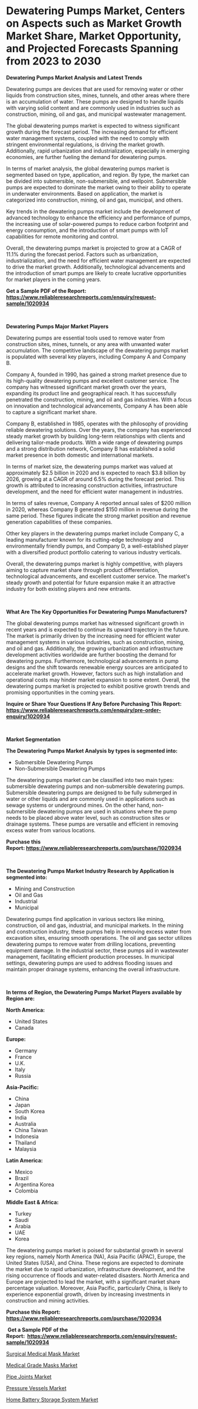 <p><h1>Dewatering Pumps Market, Centers on Aspects such as Market Growth Market Share, Market Opportunity, and Projected Forecasts Spanning from 2023 to 2030</h1></p><p><strong>Dewatering Pumps Market Analysis and Latest Trends</strong></p>
<p><p>Dewatering pumps are devices that are used for removing water or other liquids from construction sites, mines, tunnels, and other areas where there is an accumulation of water. These pumps are designed to handle liquids with varying solid content and are commonly used in industries such as construction, mining, oil and gas, and municipal wastewater management.</p><p>The global dewatering pumps market is expected to witness significant growth during the forecast period. The increasing demand for efficient water management systems, coupled with the need to comply with stringent environmental regulations, is driving the market growth. Additionally, rapid urbanization and industrialization, especially in emerging economies, are further fueling the demand for dewatering pumps.</p><p>In terms of market analysis, the global dewatering pumps market is segmented based on type, application, and region. By type, the market can be divided into submersible, non-submersible, and wellpoint. Submersible pumps are expected to dominate the market owing to their ability to operate in underwater environments. Based on application, the market is categorized into construction, mining, oil and gas, municipal, and others.</p><p>Key trends in the dewatering pumps market include the development of advanced technology to enhance the efficiency and performance of pumps, the increasing use of solar-powered pumps to reduce carbon footprint and energy consumption, and the introduction of smart pumps with IoT capabilities for remote monitoring and control.</p><p>Overall, the dewatering pumps market is projected to grow at a CAGR of 11.1% during the forecast period. Factors such as urbanization, industrialization, and the need for efficient water management are expected to drive the market growth. Additionally, technological advancements and the introduction of smart pumps are likely to create lucrative opportunities for market players in the coming years.</p></p>
<p><strong>Get a Sample PDF of the Report:&nbsp; <a href="https://www.reliableresearchreports.com/enquiry/request-sample/1020934">https://www.reliableresearchreports.com/enquiry/request-sample/1020934</a></strong></p>
<p>&nbsp;</p>
<p><strong>Dewatering Pumps Major Market Players</strong></p>
<p><p>Dewatering pumps are essential tools used to remove water from construction sites, mines, tunnels, or any area with unwanted water accumulation. The competitive landscape of the dewatering pumps market is populated with several key players, including Company A and Company B.</p><p>Company A, founded in 1990, has gained a strong market presence due to its high-quality dewatering pumps and excellent customer service. The company has witnessed significant market growth over the years, expanding its product line and geographical reach. It has successfully penetrated the construction, mining, and oil and gas industries. With a focus on innovation and technological advancements, Company A has been able to capture a significant market share.</p><p>Company B, established in 1985, operates with the philosophy of providing reliable dewatering solutions. Over the years, the company has experienced steady market growth by building long-term relationships with clients and delivering tailor-made products. With a wide range of dewatering pumps and a strong distribution network, Company B has established a solid market presence in both domestic and international markets.</p><p>In terms of market size, the dewatering pumps market was valued at approximately $2.5 billion in 2020 and is expected to reach $3.8 billion by 2026, growing at a CAGR of around 6.5% during the forecast period. This growth is attributed to increasing construction activities, infrastructure development, and the need for efficient water management in industries.</p><p>In terms of sales revenue, Company A reported annual sales of $200 million in 2020, whereas Company B generated $150 million in revenue during the same period. These figures indicate the strong market position and revenue generation capabilities of these companies.</p><p>Other key players in the dewatering pumps market include Company C, a leading manufacturer known for its cutting-edge technology and environmentally friendly pumps, and Company D, a well-established player with a diversified product portfolio catering to various industry verticals.</p><p>Overall, the dewatering pumps market is highly competitive, with players aiming to capture market share through product differentiation, technological advancements, and excellent customer service. The market's steady growth and potential for future expansion make it an attractive industry for both existing players and new entrants.</p></p>
<p>&nbsp;</p>
<p><strong>What Are The Key Opportunities For Dewatering Pumps Manufacturers?</strong></p>
<p><p>The global dewatering pumps market has witnessed significant growth in recent years and is expected to continue its upward trajectory in the future. The market is primarily driven by the increasing need for efficient water management systems in various industries, such as construction, mining, and oil and gas. Additionally, the growing urbanization and infrastructure development activities worldwide are further boosting the demand for dewatering pumps. Furthermore, technological advancements in pump designs and the shift towards renewable energy sources are anticipated to accelerate market growth. However, factors such as high installation and operational costs may hinder market expansion to some extent. Overall, the dewatering pumps market is projected to exhibit positive growth trends and promising opportunities in the coming years.</p></p>
<p><strong>Inquire or Share Your Questions If Any Before Purchasing This Report: <a href="https://www.reliableresearchreports.com/enquiry/pre-order-enquiry/1020934">https://www.reliableresearchreports.com/enquiry/pre-order-enquiry/1020934</a></strong></p>
<p>&nbsp;</p>
<p><strong>Market Segmentation</strong></p>
<p><strong>The Dewatering Pumps Market Analysis by types is segmented into:</strong></p>
<p><ul><li>Submersible Dewatering Pumps</li><li>Non-Submersible Dewatering Pumps</li></ul></p>
<p><p>The dewatering pumps market can be classified into two main types: submersible dewatering pumps and non-submersible dewatering pumps. Submersible dewatering pumps are designed to be fully submerged in water or other liquids and are commonly used in applications such as sewage systems or underground mines. On the other hand, non-submersible dewatering pumps are used in situations where the pump needs to be placed above water level, such as construction sites or drainage systems. These pumps are versatile and efficient in removing excess water from various locations.</p></p>
<p><strong>Purchase this Report:&nbsp;<a href="https://www.reliableresearchreports.com/purchase/1020934">https://www.reliableresearchreports.com/purchase/1020934</a></strong></p>
<p>&nbsp;</p>
<p><strong>The Dewatering Pumps Market Industry Research by Application is segmented into:</strong></p>
<p><ul><li>Mining and Construction</li><li>Oil and Gas</li><li>Industrial</li><li>Municipal</li></ul></p>
<p><p>Dewatering pumps find application in various sectors like mining, construction, oil and gas, industrial, and municipal markets. In the mining and construction industry, these pumps help in removing excess water from excavation sites, ensuring smooth operations. The oil and gas sector utilizes dewatering pumps to remove water from drilling locations, preventing equipment damage. In the industrial sector, these pumps aid in wastewater management, facilitating efficient production processes. In municipal settings, dewatering pumps are used to address flooding issues and maintain proper drainage systems, enhancing the overall infrastructure.</p></p>
<p>&nbsp;</p>
<p><strong>In terms of Region, the Dewatering Pumps Market Players available by Region are:</strong></p>
<p>
    <p> <strong> North America: </strong>
        <ul>
            <li>United States</li>
            <li>Canada</li>
        </ul>
        </p> 
    <p> <strong> Europe: </strong>
        <ul>
            <li>Germany</li>
            <li>France</li>
            <li>U.K.</li>
            <li>Italy</li>
            <li>Russia</li>
        </ul>
        </p> 
    <p> <strong> Asia-Pacific: </strong>
        <ul>
            <li>China</li>
            <li>Japan</li>
            <li>South Korea</li>
            <li>India</li>
            <li>Australia</li>
            <li>China Taiwan</li>
            <li>Indonesia</li>
            <li>Thailand</li>
            <li>Malaysia</li>
        </ul>
        </p> 
    <p> <strong> Latin America: </strong>
        <ul>
            <li>Mexico</li>
            <li>Brazil</li>
            <li>Argentina Korea</li>
            <li>Colombia</li>
        </ul>
        </p> 
    <p> <strong> Middle East & Africa: </strong>
        <ul>
            <li>Turkey</li>
            <li>Saudi</li>
            <li>Arabia</li>
            <li>UAE</li>
            <li>Korea</li>
        </ul>
    </p>
    </p>
<p><p>The dewatering pumps market is poised for substantial growth in several key regions, namely North America (NA), Asia Pacific (APAC), Europe, the United States (USA), and China. These regions are expected to dominate the market due to rapid urbanization, infrastructure development, and the rising occurrence of floods and water-related disasters. North America and Europe are projected to lead the market, with a significant market share percentage valuation. Moreover, Asia Pacific, particularly China, is likely to experience exponential growth, driven by increasing investments in construction and mining activities.</p></p>
<p><strong>Purchase this Report: <a href="https://www.reliableresearchreports.com/purchase/1020934">https://www.reliableresearchreports.com/purchase/1020934</a></strong></p>
<p>&nbsp;<strong>Get a Sample PDF of the Report:&nbsp;&nbsp;<a href="https://www.reliableresearchreports.com/enquiry/request-sample/1020934">https://www.reliableresearchreports.com/enquiry/request-sample/1020934</a></strong></p>
<p><strong></strong></p>
<p><p><a href="https://www.reportprime.com/surgical-medical-mask-r10560">Surgical Medical Mask Market</a></p><p><a href="https://www.reportprime.com/medical-grade-masks-r10562">Medical Grade Masks Market</a></p><p><a href="https://medium.com/@nicholasgarcia1914/pipe-joints-market-size-growth-forecast-2023-2030-ccd5a2263762">Pipe Joints Market</a></p><p><a href="https://medium.com/@henrywheeler53/pressure-vessels-market-size-growth-forecast-2023-2030-edc2e94949a1">Pressure Vessels Market</a></p><p><a href="https://www.linkedin.com/pulse/home-battery-storage-system-market-size-2023-2030-global-ewyme/">Home Battery Storage System Market</a></p></p>
